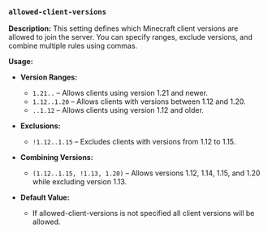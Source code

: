 ### `allowed-client-versions`

**Description:**
This setting defines which Minecraft client versions are allowed to join the server. You can specify ranges, exclude versions, and combine multiple rules using commas.

**Usage:**

- **Version Ranges:**
  - `1.21..` – Allows clients using version 1.21 and newer.
  - `1.12..1.20` – Allows clients with versions between 1.12 and 1.20.
  - `..1.12` – Allows clients using version 1.12 and older.

- **Exclusions:**
  - `!1.12..1.15` – Excludes clients with versions from 1.12 to 1.15.

- **Combining Versions:**
  - `(1.12..1.15, !1.13, 1.20)` – Allows versions 1.12, 1.14, 1.15, and 1.20 while excluding version 1.13.

- **Default Value:**
  - If allowed-client-versions is not specified all client versions will be allowed.